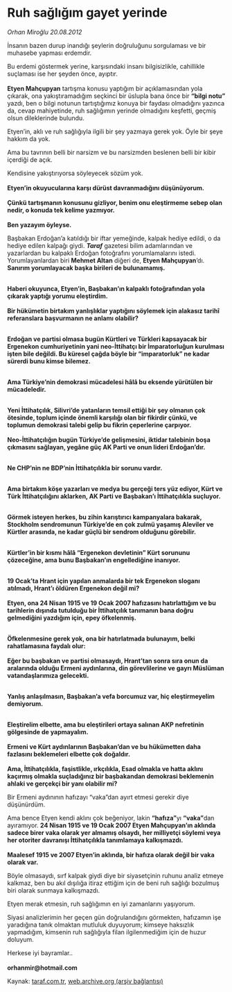 # Ruh sağlığım gayet yerinde

*Orhan Miroğlu 20.08.2012*

<div class="yazi"><p>İnsanın bazen durup inandığı şeylerin doğruluğunu sorgulaması ve bir muhasebe yapması erdemdir.</p>
<p>Bu erdemi göstermek yerine, karşısındaki insanı bilgisizlikle, cahillikle suçlaması ise her şeyden önce, ayıptır.<br/><br/><b>Etyen Mahçupyan</b> tartışma konusu yaptığım bir açıklamasından yola çıkarak, ona yakıştıramadığım seçkinci bir üslupla bana önce bir <b>“bilgi notu”</b> yazdı, ben o bilgi notunun tartıştığımız konuya bir faydası olmadığını yazınca da, cevap mahiyetinde, ruh sağlığımın yerinde olmadığını keşfetti, geçmiş olsun dileklerinde bulundu.</p>
<p>Etyen’in, aklı ve ruh sağlığıyla ilgili bir şey yazmaya gerek yok. Öyle bir şeye hakkım da yok.</p>
<p>Ama bu tavrının belli bir narsizm ve bu narsizmden beslenen belli bir kibir içerdiği de açık.</p>
<p>Kendisine yakıştırıyorsa söyleyecek sözüm yok.<br/><br/><b>Etyen’in okuyucularına karşı dürüst davranmadığını düşünüyorum.<br/><br/></b><b>Çünkü tartışmanın konusunu gizliyor, benim onu eleştirmeme sebep olan nedir, o konuda tek kelime yazmıyor.<br/><br/></b><b>Ben yazayım öyleyse.</b> </p>
<p>Başbakan Erdoğan’a katıldığı bir iftar yemeğinde, kalpak hediye edildi, o da hediye edilen kalpağı giydi. <b><i>Taraf</i></b> gazetesi bilim adamlarından ve yazarlardan bu kalpaklı Erdoğan fotoğrafını yorumlamalarını istedi. Yorumlayanlardan biri <b>Mehmet Altan</b> diğeri de, <b>Etyen Mahçupyan</b>’dı.<strong> Sanırım yorumlayacak başka birileri de bulunamamış. </strong></p>
<p><strong><br/>Haberi okuyunca, </strong><strong>Etyen’in, Başbakan’ın kalpaklı fotoğrafından yola çıkarak yaptığı yorumu eleştirdim</strong><strong>.<br/><br/></strong><strong>Bir hükümetin birtakım yanlışlıklar yaptığını söylemek için alakasız tarihî referanslara başvurmanın ne anlamı olabilir? </strong></p>
<p><strong><br/>Erdoğan ve partisi olmasa bugün Kürtleri ve Türkleri kapsayacak bir Ergenekon cumhuriyetinin yani neo-İttihatçı bir İmparatorluğun kurulması işten bile değildi. Bu küresel çağda böyle bir “imparatorluk” ne kadar sürerdi bunu kimse bilemez. </strong></p>
<p><strong><br/>Ama Türkiye’nin demokrasi mücadelesi hâlâ bu eksende yürütülen bir mücadeledir.</strong></p>
<p><strong><br/>Yeni İttihatçılık, Silivri’de yatanların temsil ettiği bir şey olmanın çok ötesinde, toplum içinde önemli karşılığı olan bir fikirdir çünkü, ve toplumun demokrasi talebi gelip bu fikrin çeperlerine çarpıyor.<br/><br/></strong><strong>Neo-İttihatçılığın bugün Türkiye’de gelişmesini, iktidar talebinin boşa çıkmasını sağlayan, yegâne güç AK Parti ve onun lideri Erdoğan’dır. </strong></p>
<p><strong><br/>Ne CHP’nin ne BDP’nin İttihatçılıkla bir sorunu vardır. </strong></p>
<p><strong><br/>Ama birtakım köşe yazarları ve medya bu gerçeği ters yüz ediyor, Kürt ve Türk İttihatçılığını aklarken, AK Parti ve Başbakan’ı İttihatçılıkla suçluyor.</strong></p>
<p><strong><br/>Görmek isteyen herkes, bu zihin karıştırıcı kampanyalara bakarak, Stockholm sendromunun Türkiye’de en çok zulmü yaşamış Aleviler ve Kürtler arasında, ne kadar güçlü bir sendrom olduğunu görebilir.</strong></p>
<p><strong><br/>Kürtler’in bir kısmı hâlâ “Ergenekon devletinin” Kürt sorununu çözeceğine, ama bunu Başbakan’ın engellediğine inanıyor.</strong></p>
<p><strong><br/>19 Ocak’ta Hrant için yapılan anmalarda bir tek Ergenekon sloganı atılmadı, Hrant’ı öldüren Ergenekon değil mi?<br/><br/></strong><strong>Etyen, ona 24 Nisan 1915 ve 19 Ocak 2007 hafızasını hatırlattığım ve bu tarihlerin dışında tutulduğu bir İttihatçılık tanımanın bana doğru gelmediğini yazdığım için, epey öfkelenmiş.</strong></p>
<p><strong><br/>Öfkelenmesine gerek yok, ona bir hatırlatmada bulunayım, belki rahatlamasına faydalı olur:<br/><br/></strong><strong>Eğer bu başbakan ve partisi olmasaydı, Hrant’tan sonra sıra onun da aralarında olduğu Ermeni aydınlarına, din görevlilerine ve gayrı Müslüman vatandaşlarımıza gelecekti.</strong></p>
<p><strong><br/>Yanlış anlaşılmasın, Başbakan’a vefa borcumuz var, hiç eleştirmeyelim demiyorum.</strong></p>
<p><strong><br/>Eleştirelim elbette, ama bu eleştirileri ortaya salınan AKP nefretinin gölgesinde de yapmayalım.<br/><br/></strong><strong>Ermeni ve Kürt aydınlarının Başbakan’dan ve bu hükümetten daha fazlasını beklemeleri elbette çok doğaldır.<br/><br/></strong><strong>Ama, İttihatçılıkla, faşistlikle, ırkçılıkla, Esad olmakla ve hatta aklını kaçırmış olmakla suçladığınız bir başbakandan demokrasi beklemenin ahlaki ve gerçekçi bir yanı olabilir mi? </strong></p>
<p>Bir Ermeni aydınının hafızayı “vaka”dan ayırt etmesi gerekir diye düşünürdüm.</p>
<p>Ama bence Etyen kendi aklını çok beğeniyor, lakin <b>“hafıza”</b>yı <b>“vaka”</b>dan ayıramıyor. <b>24 Nisan 1915 ve 19 Ocak 2007 Etyen Mahçupyan’ın aklında sadece birer vaka olarak yer almamış olsaydı, her milliyetçi söylemi veya her otoriter davranışı İttihatçılıkla tanımlamaya kalkışmazdı.<br/><br/></b><b>Maalesef 1915 ve 2007 Etyen’in aklında, bir hafıza olarak değil bir vaka olarak var.</b></p>
<p>Böyle olmasaydı, sırf kalpak giydi diye bir siyasetçinin ruhunu analiz etmeye kalkmaz, ben bu akıl dışılığa itiraz ettiğim için de beni ruh sağlığı bozulmuş biri olarak sunmaya kalkışmazdı.</p>
<p>Etyen merak etmesin, ruh sağlığımın en iyi zamanlarını yaşıyorum. </p>
<p>Siyasi analizlerimin her geçen gün doğrulandığını görmekten, hafızamın işe yaradığına tanık olmaktan mutluluk duyuyorum; kimseye haksızlık yapmadığım, kimsenin ruh sağlığıyla filan ilgilenmediğim için de huzur doluyum.</p>
<p>Herkese iyi bayramlar..<br/><br/><b>orhanmir@hotmail.com</b></p>
</div>

Kaynak: [taraf.com.tr](http://www.taraf.com.tr/orhan-miroglu/makale-ruh-sagligim-gayet-yerinde.htm), [web.archive.org (arşiv bağlantısı)](http://web.archive.org/web/20131107121914/http://www.taraf.com.tr/orhan-miroglu/makale-ruh-sagligim-gayet-yerinde.htm)
